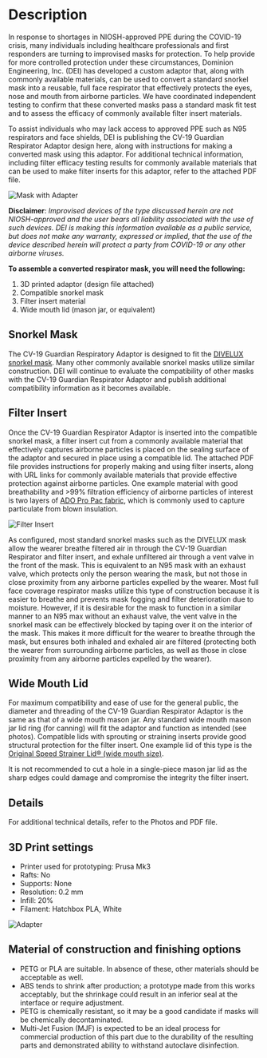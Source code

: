 
# Description

In response to shortages in NIOSH-approved PPE during the COVID-19 crisis, many individuals including healthcare professionals and first responders are turning to improvised masks for protection. To help provide for more controlled protection under these circumstances, Dominion Engineering, Inc. (DEI) has developed a custom adaptor that, along with commonly available materials, can be used to convert a standard snorkel mask into a reusable, full face respirator that effectively protects the eyes, nose and mouth from airborne particles.  We have coordinated independent testing to confirm that these converted masks pass a standard mask fit test and to assess the efficacy of commonly available filter insert materials.

To assist individuals who may lack access to approved PPE such as N95 respirators and face shields, DEI is publishing the CV-19 Guardian Respirator Adaptor design here, along with instructions for making a converted mask using this adaptor.  For additional technical information, including filter efficacy testing results for commonly available materials that can be used to make filter inserts for this adaptor, refer to the attached PDF file.

![Mask with Adapter](Photos/(1).jpg)

**Disclaimer**: _Improvised devices of the type discussed herein are not NIOSH-approved and the user bears all liability associated with the use of such devices.  DEI is making this information available as a public service, but does not make any warranty, expressed or implied, that the use of the device described herein will protect a party from COVID-19 or any other airborne viruses._

**To assemble a converted respirator mask, you will need the following:**

1. 3D printed adaptor (design file attached)
2. Compatible snorkel mask
3. Filter insert material
4. Wide mouth lid (mason jar, or equivalent)

## Snorkel Mask

The CV-19 Guardian Respiratory Adaptor is designed to fit the [DIVELUX snorkel mask](https://www.amazon.com/dp/B072KDWVSV/ref=cm_sw_em_r_mt_dp_U_PJ5FEbJPZE8VG).  Many other commonly available snorkel masks utilize similar construction.  DEI will continue to evaluate the compatibility of other masks with the CV-19 Guardian Respirator Adaptor and publish additional compatibility information as it becomes available.

## Filter Insert

Once the CV-19 Guardian Respirator Adaptor is inserted into the compatible snorkel mask, a filter insert cut from a commonly available material that effectively captures airborne particles is placed on the sealing surface of the adaptor and secured in place using a compatible lid.  The attached PDF file provides instructions for properly making and using filter inserts, along with URL links for commonly available materials that provide effective protection against airborne particles.  One example material with good breathability and >99% filtration efficiency of airborne particles of interest is two layers of [ADO Pro Pac fabric](https://www.homedepot.com/p/ADO-Products-10-2-ft-x-375-ft-Pro-Pac-Insulation-Fabric-ICPP122/302709283), which is commonly used to capture particulate from blown insulation.

![Filter Insert](Photos/(8).JPG)

As configured, most standard snorkel masks such as the DIVELUX mask allow the wearer breathe filtered air in through the CV-19 Guardian Respirator and filter insert, and exhale unfiltered air through a vent valve in the front of the mask.  This is equivalent to an N95 mask with an exhaust valve, which protects only the person wearing the mask, but not those in close proximity from any airborne particles expelled by the wearer.  Most full face coverage respirator masks utilize this type of construction because it is easier to breathe and prevents mask fogging and filter deterioration due to moisture.  However, if it is desirable for the mask to function in a similar manner to an N95 max without an exhaust valve, the vent valve in the snorkel mask can be effectively blocked by taping over it on the interior of the mask.  This makes it more difficult for the wearer to breathe through the mask, but ensures both inhaled and exhaled air are filtered (protecting both the wearer from surrounding airborne particles, as well as those in close proximity from any airborne particles expelled by the wearer).

## Wide Mouth Lid

For maximum compatibility and ease of use for the general public, the diameter and threading of the CV-19 Guardian Respirator Adaptor is the same as that of a wide mouth mason jar.  Any standard wide mouth mason jar lid ring (for canning) will fit the adaptor and function as intended (see photos).  Compatible lids with sprouting or straining inserts provide good structural protection for the filter insert.  One example lid of this type is the 
[Original Speed Strainer Lid® (wide mouth size)](https://www.unboundfarm.com/The-Original-Speed-Strainer-Lid®_p_12.html).

It is not recommended to cut a hole in a single-piece mason jar lid as the sharp edges could damage and compromise the integrity the filter insert.

## Details

For additional technical details, refer to the Photos and PDF file.

## 3D Print settings

* Printer used for prototyping: Prusa Mk3
* Rafts: No
* Supports: None
* Resolution: 0.2 mm
* Infill: 20%
* Filament: Hatchbox PLA, White

![Adapter](Photos/(5).jpg)

## Material of construction and finishing options

* PETG or PLA are suitable.  In absence of these, other materials should be acceptable as well.
* ABS tends to shrink after production; a prototype made from this works acceptably, but the shrinkage could result in an inferior seal at the interface or require adjustment.
* PETG is chemically resistant, so it may be a good candidate if masks will be chemically decontaminated.
*  Multi-Jet Fusion (MJF) is expected to be an ideal process for commercial production of this part due to the durability of the resulting parts and demonstrated ability to withstand autoclave disinfection.
